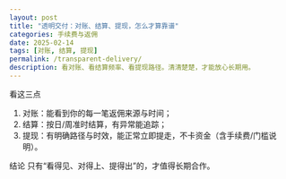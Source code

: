 ```yaml
---
layout: post
title: "透明交付：对账、结算、提现，怎么才算靠谱"
categories: 手续费与返佣
date: 2025-02-14
tags: [对账, 结算, 提现]
permalink: /transparent-delivery/
description: 看对账、看结算频率、看提现路径。清清楚楚，才能放心长期用。
---
```


看这三点
1) 对账：能看到你的每一笔返佣来源与时间；
2) 结算：按日/周准时结算，有异常能追踪；
3) 提现：有明确路径与时效，能正常立即提走，不卡资金（含手续费/门槛说明）。

结论
只有“看得见、对得上、提得出”的，才值得长期合作。


